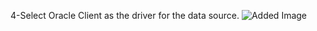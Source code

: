 4-Select Oracle Client as the driver for the data source.
![Added Image](C:\Users\JatinMishra\Source\Repos\JatinMishra-Raik\TestingReop\Screenshot-2024-11-06-110901.png)